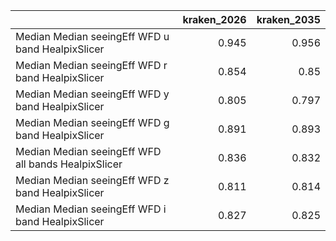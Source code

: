 |                                                     |   kraken_2026 |   kraken_2035 |
|:----------------------------------------------------|--------------:|--------------:|
| Median Median seeingEff WFD u band HealpixSlicer    |         0.945 |         0.956 |
| Median Median seeingEff WFD r band HealpixSlicer    |         0.854 |         0.85  |
| Median Median seeingEff WFD y band HealpixSlicer    |         0.805 |         0.797 |
| Median Median seeingEff WFD g band HealpixSlicer    |         0.891 |         0.893 |
| Median Median seeingEff WFD all bands HealpixSlicer |         0.836 |         0.832 |
| Median Median seeingEff WFD z band HealpixSlicer    |         0.811 |         0.814 |
| Median Median seeingEff WFD i band HealpixSlicer    |         0.827 |         0.825 |
